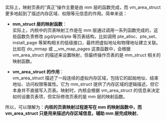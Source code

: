 实际上，映射页表的“真正”操作主要是由 mm 层的函数完成，而 vm_area_struct 更多地起到了描述内存区域、权限等元信息的作用。简单来说：

- **mm_struct 层的映射函数**：  
  实际上，内核中的页表映射工作是在 mm 层通过调用一系列函数完成的，这些函数负责修改 pgd/pmd/pte 等页表结构，比如调用 pte_alloc、pte_set、install_page 等架构相关的低级接口，最终把虚拟地址和物理地址建立关联。比如在 do_mmap 或 __vm_map_pages 这类函数中，会根据 vm_area_struct 的描述来设置映射，但最终操作页表的是 mm_struct 相关的映射函数。

- **vm_area_struct 的作用**：  
  vm_area_struct 描述了一段连续的虚拟内存区域，包括它的起始地址、结束地址、访问权限等属性。它为 mm_struct 提供了内存区域的逻辑描述，但它本身并不直接写入页表。映射时，内核会根据 vm_area_struct 的信息来决定如何设置页表项，但实际修改页表的是 mm 层的映射函数。

所以，可以理解为：**内核的页表映射过程是写在 mm 的映射函数中，而 vm_area_struct 只是用来描述内存区域信息，辅助 mm 层完成映射**。